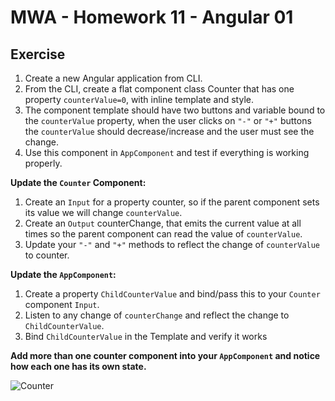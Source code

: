 # MWA - Homework 11 - Angular 01
## Exercise
1. Create a new Angular application from CLI.
2. From the CLI, create a flat component class Counter that has one property `counterValue=0`, with inline template and style.
3. The component template should have two buttons and variable bound to the `counterValue` property, when the user clicks on `"-"` or `"+"` buttons the `counterValue` should decrease/increase and the user must see the change.
4. Use this component in `AppComponent` and test if everything is working properly.
  
**Update the `Counter` Component:**  
1. Create an `Input` for a property counter, so if the parent component sets its value we will change `counterValue`.
2. Create an `Output` counterChange, that emits the current value at all times so the parent component can read the value of `counterValue`.
3. Update your `"-"` and `"+"` methods to reflect the change of `counterValue` to counter.
  
**Update the `AppComponent`:**  
1. Create a property `ChildCounterValue` and bind/pass this to your `Counter` component `Input`.
2. Listen to any change of `counterChange` and reflect the change to `ChildCounterValue`.
3. Bind `ChildCounterValue` in the Template and verify it works
  
**Add more than one counter component into your `AppComponent` and notice how each one has its own state.**  
  
  
![Counter](http://www.mumstudents.org/cs572/lecture12/counter.png)
